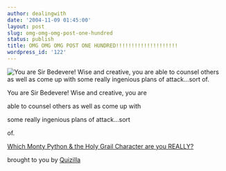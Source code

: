 ```yaml
---
author: dealingwith
date: '2004-11-09 01:45:00'
layout: post
slug: omg-omg-omg-post-one-hundred
status: publish
title: OMG OMG OMG POST ONE HUNDRED!!!!!!!!!!!!!!!!!!!!
wordpress_id: '122'
---
```


![You are Sir Bedevere! Wise and creative, you are able to counsel others as
well as come up with some really ingenious plans of attack...sort of.][1]

You are Sir Bedevere! Wise and creative, you are

able to counsel others as well as come up with

some really ingenious plans of attack...sort

of.


[ Which Monty Python & the Holy Grail Character are you REALLY?][2]

brought to you by [Quizilla][3]

   [1]:
http://images.quizilla.com/M/montypythonrules/1041708544_esbedevere.jpg

   [2]: http://quizilla.com/users/montypythonrules/quizzes/Which%20Monty%20Python%20%26%20the%20Holy%20Grail%20Character%20are%20you%20REALLY%3F/

   [3]: http://quizilla.com

